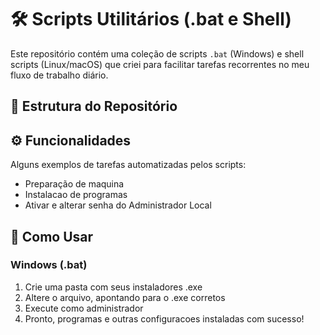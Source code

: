 # 🛠️ Scripts Utilitários (.bat e Shell)

Este repositório contém uma coleção de scripts `.bat` (Windows) e shell scripts (Linux/macOS) que criei para facilitar tarefas recorrentes no meu fluxo de trabalho diário.

## 📂 Estrutura do Repositório


## ⚙️ Funcionalidades

Alguns exemplos de tarefas automatizadas pelos scripts:

- Preparação de maquina
- Instalacao de programas
- Ativar e alterar senha do Administrador Local

## 🚀 Como Usar

### Windows (.bat)

1. Crie uma pasta com seus instaladores .exe
2. Altere o arquivo, apontando para o .exe corretos
3. Execute como administrador
4. Pronto, programas e outras configuracoes instaladas com sucesso!

